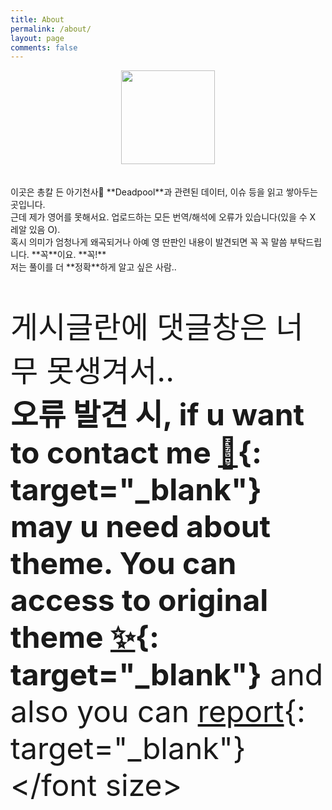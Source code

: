 ```yaml
---
title: About
permalink: /about/
layout: page
comments: false
---
```



<center>
  <img src="https://user-images.githubusercontent.com/74714697/100357357-e9df6b80-3037-11eb-9cdb-fd243f2cb191.png" width="150px" height="150px">
</center>
<br/>
<br/>
이곳은 총칼 든 아기천사👶 **Deadpool**과 관련된 데이터, 이슈 등을 읽고 쌓아두는 곳입니다. <br/>
근데 제가 영어를 못해서요. 업로드하는 모든 번역/해석에 오류가 있습니다(있을 수 X 레알 있음 O). <br/>
혹시 의미가 엄청나게 왜곡되거나 아예 영 딴판인 내용이 발견되면 꼭 꼭 말씀 부탁드립니다. **꼭**이요. **꼭!** <br/>
저는 풀이를 더 **정확**하게 알고 싶은 사람.. 
<br/>
<br/>
<br/>

<font size="7pt">게시글란에 댓글창은 너무 못생겨서..</br>
<b>오류 발견 시, if u want to contact me [💌](https://twitter.com/yeieje2){: target="_blank"}</br>
may u need about theme. You can access to original theme [✨](https://github.com/piharpi/jekyll-klise){: target="_blank"}</b> and also you can [report](http://github.com/piharpi/jekyll-klise/issues/new){: target="_blank"}</font size>
